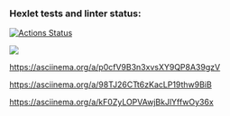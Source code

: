 ### Hexlet tests and linter status:
[![Actions Status](https://github.com/Egortrod/python-project-lvl1/workflows/hexlet-check/badge.svg)](https://github.com/Egortrod/python-project-lvl1/actions)

<a href="https://codeclimate.com/github/Egortrod/project1/maintainability"><img src="https://api.codeclimate.com/v1/badges/8877bd0d9309c6fabbfb/maintainability" /></a>

https://asciinema.org/a/p0cfV9B3n3xvsXY9QP8A39gzV

https://asciinema.org/a/98TJ26CTt6zKacLP19thw9BiB

https://asciinema.org/a/kF0ZyLOPVAwjBkJlYffwOy36x